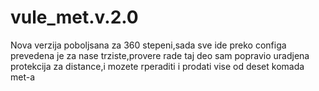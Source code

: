 # vule_met.v.2.0
Nova verzija poboljsana za 360 stepeni,sada sve ide preko configa prevedena je za nase trziste,provere rade taj deo sam popravio uradjena protekcija za distance,i mozete rperaditi i prodati vise od deset komada met-a 
